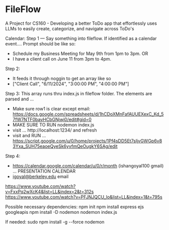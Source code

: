 # FileFlow
A Project for CS160 - Developing a better ToDo app that effortlessly uses LLMs to easily create, categorize, and navigate across ToDo's




Calendar:
Step 1 — Say something into fileflow. If identified as a calendar event....
Prompt should be like so: 
- Schedule my Business Meeting for May 9th from 1pm to 3pm. OR
- I have a client call on June 11 from 3pm to 4pm.

Step 2:
- It feeds it through noggin to get an array like so
- ["Client Call", "6/11/2024", "3:00:00 PM", "4:00:00 PM"]

Step 3:
This array runs thru index.js in fileflow folder. The elements are parsed and ...
- Make sure row1 is clear except email: https://docs.google.com/spreadsheets/d/1hCDoXMnFafAUUEXexC_Kd_57fW7NTF0bavHCbGNjwj0/edit#gid=0
- MAKE SURE TO RUN nodemon index.js
- visit ... http://localhost:1234/  and refresh
- visit and RUN ... https://script.google.com/u/0/home/projects/1Pf4sDD5Et7sIjvGWGp6v83Yxa_SUH75eaoeQyeSk6yvfmQeOugkY6SAg/edit

Step 4:
- https://calendar.google.com/calendar/u/0/r/month (ishangoyal100 gmail) ... PRESENTATION CALENDAR
- igoyal@berkeley.edu email


https://www.youtube.com/watch?v=FxxPq2wXcK4&list=LL&index=2&t=312s
https://www.youtube.com/watch?v=PFJNJQCU_lo&list=LL&index=1&t=795s

Possible necessary dependencies:
npm init
npm install express ejs googleapis
npm install -D nodemon
nodemon index.js

If needed: sudo npm install -g --force nodemon
